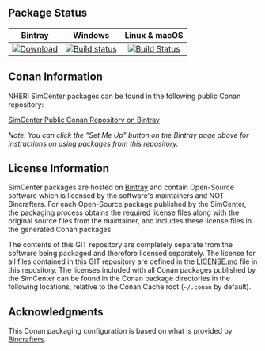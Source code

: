 ## Package Status

| Bintray | Windows | Linux & macOS |
|:--------:|:---------:|:-----------------:|
|[ ![Download](https://api.bintray.com/packages/nheri-simcenter/simcenter/nanoflann%3Asimcenter/images/download.svg?version=1.3.0%3Astable) ](https://bintray.com/nheri-simcenter/simcenter/nanoflann%3Asimcenter/1.3.0%3Astable/link)|[![Build status](https://ci.appveyor.com/api/projects/status/c4ia5qwmv1urx09j?svg=true)](https://ci.appveyor.com/project/shellshocked2003/nanoflann-include)|[![Build Status](https://travis-ci.org/shellshocked2003/nanoflann-include.svg?branch=stable%2F1.3.0)](https://travis-ci.org/shellshocked2003/nanoflann-include)|

## Conan Information

NHERI SimCenter packages can be found in the following public Conan
repository:

[SimCenter Public Conan Repository on
Bintray](https://bintray.com/nheri-simcenter/simcenter)

*Note: You can click the "Set Me Up" button on the Bintray page above
 for instructions on using packages from this repository.*

## License Information

SimCenter packages are hosted on [Bintray](https://bintray.com) and
contain Open-Source software which is licensed by the software's
maintainers and NOT Bincrafters.  For each Open-Source package
published by the SimCenter, the packaging process obtains the required
license files along with the original source files from the
maintainer, and includes these license files in the generated Conan
packages.

The contents of this GIT repository are completely separate from the
software being packaged and therefore licensed separately.  The
license for all files contained in this GIT repository are defined in
the [LICENSE.md](LICENSE.md) file in this repository.  The licenses
included with all Conan packages published by the SimCenter can be found
in the Conan package directories in the following locations, relative
to the Conan Cache root (`~/.conan` by default).

## Acknowledgments

This Conan packaging configuration is based on what is provided by [Bincrafters](https://github.com/bincrafters/templates).